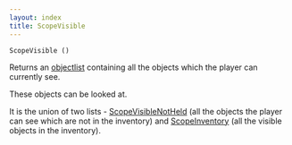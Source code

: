```yaml
---
layout: index
title: ScopeVisible
---
```


    ScopeVisible ()

Returns an [objectlist](../../types/objectlist.html) containing all the objects which the player can currently see.

These objects can be looked at.

It is the union of two lists - [ScopeVisibleNotHeld](scopevisiblenotheld.html) (all the objects the player can see which are not in the inventory) and [ScopeInventory](scopeinventory.html) (all the visible objects in the inventory).
